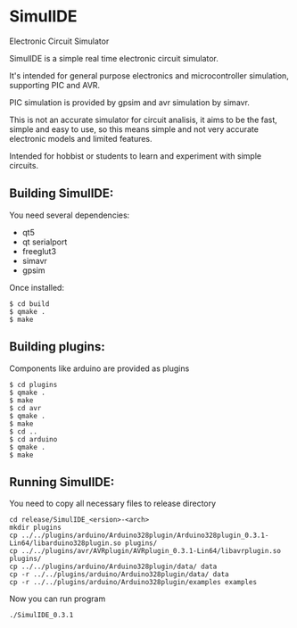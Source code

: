 # SimulIDE

Electronic Circuit Simulator

SimulIDE is a simple real time electronic circuit simulator.

It's intended for general purpose electronics and microcontroller simulation, supporting PIC and AVR.

PIC simulation is provided by gpsim and avr simulation by simavr.

This is not an accurate simulator for circuit analisis, it aims to be the fast, simple and easy to use, so this means simple and not very accurate electronic models and limited features.

Intended for hobbist or students to learn and experiment with simple circuits.

## Building SimulIDE:

You need several dependencies:
 - qt5
 - qt serialport
 - freeglut3
 - simavr
 - gpsim

Once installed:

```
$ cd build
$ qmake .
$ make
```

## Building plugins:

Components like arduino are provided as plugins

```
$ cd plugins
$ qmake .
$ make
$ cd avr
$ qmake .
$ make
$ cd ..
$ cd arduino
$ qmake .
$ make
```

## Running SimulIDE:

You need to copy all necessary files to release directory

```
cd release/SimulIDE_<ersion>-<arch>
mkdir plugins
cp ../../plugins/arduino/Arduino328plugin/Arduino328plugin_0.3.1-Lin64/libarduino328plugin.so plugins/
cp ../../plugins/avr/AVRplugin/AVRplugin_0.3.1-Lin64/libavrplugin.so plugins/
cp ../../plugins/arduino/Arduino328plugin/data/ data
cp -r ../../plugins/arduino/Arduino328plugin/data/ data
cp -r ../../plugins/arduino/Arduino328plugin/examples examples
```

Now you can run program

```
./SimulIDE_0.3.1 
```
